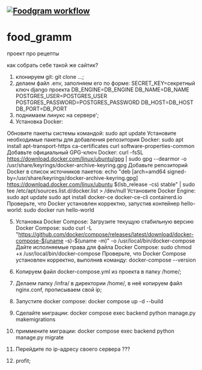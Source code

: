 [![Foodgram workflow](https://github.com/solydus/foodrammm/actions/workflows/foodgram_workflow.yml/badge.svg)](https://github.com/solydus/foodrammm/actions/workflows/foodgram_workflow.yml)
---

# food_gramm
проект про рецепты

как собрать себе такой же сайтик?
1. клонируем git: git clone ...;
2. делаем файл .env, заполняем его по форме:
  SECRET_KEY=секретный ключ django проекта
  DB_ENGINE=DB_ENGINE
  DB_NAME=DB_NAME
  POSTGRES_USER=POSTGRES_USER
  POSTGRES_PASSWORD=POSTGRES_PASSWORD
  DB_HOST=DB_HOST
  DB_PORT=DB_PORT
3. поднимаем линукс на сервере';
4. Установка Docker:

Обновите пакеты системы командой:
  sudo apt update
Установите необходимые пакеты для добавления репозитория Docker:
  sudo apt install apt-transport-https ca-certificates curl software-properties-common
Добавьте официальный GPG-ключ Docker:
  curl -fsSL https://download.docker.com/linux/ubuntu/gpg | sudo gpg --dearmor -o /usr/share/keyrings/docker-archive-keyring.gpg
Добавьте репозиторий Docker в список источников пакетов:
  echo "deb [arch=amd64 signed-by=/usr/share/keyrings/docker-archive-keyring.gpg] https://download.docker.com/linux/ubuntu $(lsb_release -cs) stable" | sudo tee /etc/apt/sources.list.d/docker.list > /dev/null
Установите Docker Engine:
  sudo apt update
  sudo apt install docker-ce docker-ce-cli containerd.io
Проверьте, что Docker установлен корректно, запустив контейнер hello-world:
  sudo docker run hello-world

  5. Установка Docker Compose:
Загрузите текущую стабильную версию Docker Compose:
  sudo curl -L "https://github.com/docker/compose/releases/latest/download/docker-compose-$(uname -s)-$(uname -m)" -o /usr/local/bin/docker-compose
Дайте исполняемые права для файла Docker Compose:
  sudo chmod +x /usr/local/bin/docker-compose
Проверьте, что Docker Compose установлен корректно, выполнив команду:
  docker-compose --version

6. Копируем файл docker-compose.yml из проекта в папку /home/;
7. Делаем папку /infra/ в директории /home/, в неё копируем файл nginx.conf, прописываем свой ip;
8. Запустите docker compose:
  docker compose up -d --build
9. Сделайте миграции:
  docker compose exec backend python manage.py makemigrations
10. приммените миграции:
  docker compose exec backend python manage.py migrate
11. Перейдите по ip-адресу своего сервера
???
12. profit;
